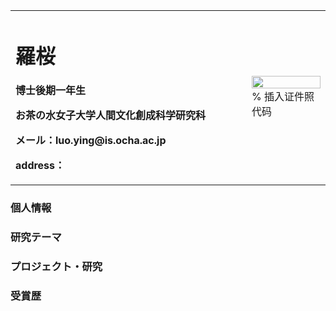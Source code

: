<table border="0">
  <tr>
    <td width="75%">
      <h1>羅桜</h1>
      <p><b>博士後期一年生</b></p>
      <p><b>お茶の水女子大学人間文化創成科学研究科</b></p>
      <p><b>メール：luo.ying@is.ocha.ac.jp</b></p>
      <p><b>address：</b></p>
    </td>
    <td width="25%">
      <img src="/ying.jpg" width="100%">      % 插入证件照代码
    </td>
  </tr>
</table>

### 個人情報
### 研究テーマ
### プロジェクト・研究
### 受賞歴


<!-- ## Welcome to GitHub Pages

You can use the [editor on GitHub](https://github.com/luoying050601/luoying050601.github.io/edit/main/index.md) to maintain and preview the content for your website in Markdown files.

Whenever you commit to this repository, GitHub Pages will run [Jekyll](https://jekyllrb.com/) to rebuild the pages in your site, from the content in your Markdown files.

### Markdown

Markdown is a lightweight and easy-to-use syntax for styling your writing. It includes conventions for

```markdown
Syntax highlighted code block

# Header 1
## Header 2
### Header 3

- Bulleted
- List

1. Numbered
2. List

**Bold** and _Italic_ and `Code` text

[Link](url) and ![Image](src)
```

For more details see [Basic writing and formatting syntax](https://docs.github.com/en/github/writing-on-github/getting-started-with-writing-and-formatting-on-github/basic-writing-and-formatting-syntax).

### Jekyll Themes

Your Pages site will use the layout and styles from the Jekyll theme you have selected in your [repository settings](https://github.com/luoying050601/luoying050601.github.io/settings/pages). The name of this theme is saved in the Jekyll `_config.yml` configuration file.

### Support or Contact

Having trouble with Pages? Check out our [documentation](https://docs.github.com/categories/github-pages-basics/) or [contact support](https://support.github.com/contact) and we’ll help you sort it out.
 -->
